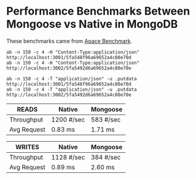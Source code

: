 # Performance Benchmarks Between Mongoose vs Native in MongoDB

These benchmarks came from [Apace Benchmark](http://httpd.apache.org/docs/current/programs/ab.html).


```shell script
ab -n 150 -c 4 -H "Content-Type:application/json" http://localhost:3001/5fa548f96a69652a4c80e70d
ab -n 150 -c 4 -H "Content-Type:application/json" http://localhost:3002/5fa5492d6a69652a4c80e70e

ab -n 150 -c 4 -T "application/json" -u .putdata http://localhost:3001/5fa548f96a69652a4c80e70d
ab -n 150 -c 4 -T "application/json" -u .putdata http://localhost:3002/5fa5492d6a69652a4c80e70e
```

|    READS    | Native     | Mongoose  |
--------------|------------|------------
| Throughput  | 1200 #/sec | 583 #/sec |
| Avg Request | 0.83 ms    | 1.71 ms   |

|   WRITES    | Native     | Mongoose  |
--------------|------------|------------
| Throughput  | 1128 #/sec | 384 #/sec |
| Avg Request | 0.89 ms    | 2.60 ms   |
